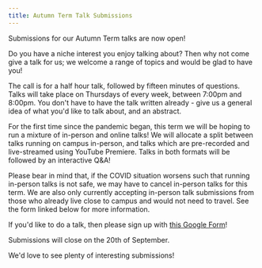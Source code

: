 ```yaml
---
title: Autumn Term Talk Submissions
---
```


Submissions for our Autumn Term talks are now open!

Do you have a niche interest you enjoy talking about? Then why not come give a
talk for us; we welcome a range of topics and would be glad to have you!

The call is for a half hour talk, followed by fifteen minutes of questions.
Talks will take place on Thursdays of every week, between 7:00pm and 8:00pm.
You don't have to have the talk written already - give us a general idea of what
you'd like to talk about, and an abstract.

For the first time since the pandemic began, this term we will be hoping to run
a mixture of in-person and online talks! We will allocate a split between talks
running on campus in-person, and talks which are pre-recorded and live-streamed
using YouTube Premiere. Talks in both formats will be followed by an interactive
Q&A!

Please bear in mind that, if the COVID situation worsens such that running
in-person talks is not safe, we may have to cancel in-person talks for this
term. We are also only currently accepting in-person talk submissions from those
who already live close to campus and would not need to travel. See the form
linked below for more information.

If you'd like to do a talk, then please sign up with
[this Google Form](https://forms.gle/C2hnR8efhQ8iXCvJ6)!

Submissions will close on the 20th of September. 

We'd love to see plenty of interesting submissions!